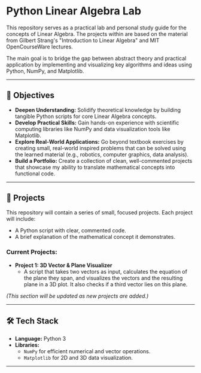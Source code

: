 # Python Linear Algebra Lab

This repository serves as a practical lab and personal study guide for the concepts of Linear Algebra. The projects within are based on the material from Gilbert Strang's "Introduction to Linear Algebra" and MIT OpenCourseWare lectures.

The main goal is to bridge the gap between abstract theory and practical application by implementing and visualizing key algorithms and ideas using Python, NumPy, and Matplotlib.

---

## 🎯 Objectives

* **Deepen Understanding:** Solidify theoretical knowledge by building tangible Python scripts for core Linear Algebra concepts.
* **Develop Practical Skills:** Gain hands-on experience with scientific computing libraries like NumPy and data visualization tools like Matplotlib.
* **Explore Real-World Applications:** Go beyond textbook exercises by creating small, real-world inspired problems that can be solved using the learned material (e.g., robotics, computer graphics, data analysis).
* **Build a Portfolio:** Create a collection of clean, well-commented projects that showcase my ability to translate mathematical concepts into functional code.

---

## 📂 Projects

This repository will contain a series of small, focused projects. Each project will include:
* A Python script with clear, commented code.
* A brief explanation of the mathematical concept it demonstrates.

### Current Projects:
* **Project 1: 3D Vector & Plane Visualizer**
    * A script that takes two vectors as input, calculates the equation of the plane they span, and visualizes the vectors and the resulting plane in a 3D plot. It also checks if a third vector lies on this plane.

*(This section will be updated as new projects are added.)*

---

## 🛠️ Tech Stack

* **Language:** Python 3
* **Libraries:**
    * `NumPy` for efficient numerical and vector operations.
    * `Matplotlib` for 2D and 3D data visualization.

---
